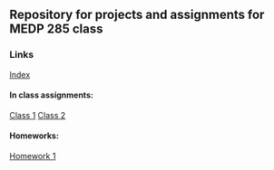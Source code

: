 ## Repository for projects and assignments for MEDP 285 class

### Links
[Index](https://rafaperalva.github.io/media/)  

#### In class assignments:
[Class 1](https://rafaperalva.github.io/media/class1_inclass.html)
[Class 2](https://rafaperalva.github.io/media/class02/inClass/index.html)

#### Homeworks:
[Homework 1](https://rafaperalva.github.io/media/hw1.html)